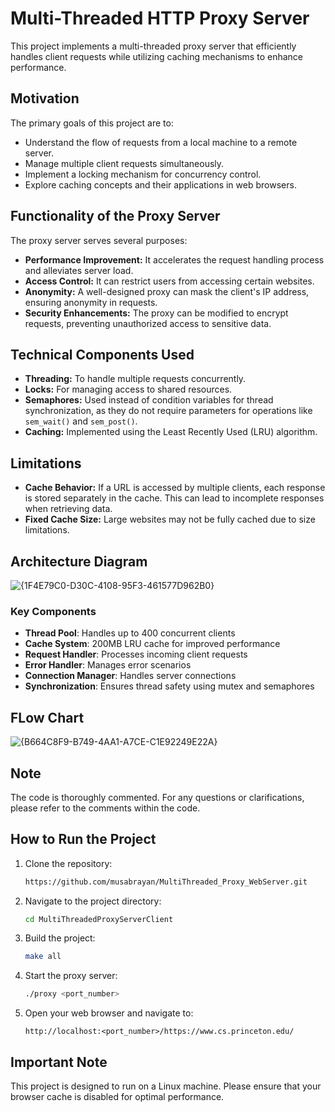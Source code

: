 # Multi-Threaded HTTP Proxy Server

This project implements a multi-threaded proxy server that efficiently handles client requests while utilizing caching mechanisms to enhance performance.

## Motivation

The primary goals of this project are to:

- Understand the flow of requests from a local machine to a remote server.
- Manage multiple client requests simultaneously.
- Implement a locking mechanism for concurrency control.
- Explore caching concepts and their applications in web browsers.

## Functionality of the Proxy Server

The proxy server serves several purposes:

- **Performance Improvement:** It accelerates the request handling process and alleviates server load.
- **Access Control:** It can restrict users from accessing certain websites.
- **Anonymity:** A well-designed proxy can mask the client's IP address, ensuring anonymity in requests.
- **Security Enhancements:** The proxy can be modified to encrypt requests, preventing unauthorized access to sensitive data.

## Technical Components Used

- **Threading:** To handle multiple requests concurrently.
- **Locks:** For managing access to shared resources.
- **Semaphores:** Used instead of condition variables for thread synchronization, as they do not require parameters for operations like `sem_wait()` and `sem_post()`.
- **Caching:** Implemented using the Least Recently Used (LRU) algorithm.

## Limitations

- **Cache Behavior:** If a URL is accessed by multiple clients, each response is stored separately in the cache. This can lead to incomplete responses when retrieving data.
- **Fixed Cache Size:** Large websites may not be fully cached due to size limitations.

## Architecture Diagram

![{1F4E79C0-D30C-4108-95F3-461577D962B0}](https://github.com/user-attachments/assets/95010d5e-ad22-40a2-8a1b-7667e49f8b44)



### Key Components
- **Thread Pool**: Handles up to 400 concurrent clients
- **Cache System**: 200MB LRU cache for improved performance
- **Request Handler**: Processes incoming client requests
- **Error Handler**: Manages error scenarios
- **Connection Manager**: Handles server connections
- **Synchronization**: Ensures thread safety using mutex and semaphores


## FLow Chart
![{B664C8F9-B749-4AA1-A7CE-C1E92249E22A}](https://github.com/user-attachments/assets/63ca4e81-3786-4c73-b9de-aaa6f2cc4fda)




## Note

The code is thoroughly commented. For any questions or clarifications, please refer to the comments within the code.

## How to Run the Project

1. Clone the repository:

   ```bash
   https://github.com/musabrayan/MultiThreaded_Proxy_WebServer.git
   ```

2. Navigate to the project directory:

   ```bash
   cd MultiThreadedProxyServerClient
   ```

3. Build the project:

   ```bash
   make all
   ```

4. Start the proxy server:

   ```bash
   ./proxy <port_number>
   ```

5. Open your web browser and navigate to:

   ```
   http://localhost:<port_number>/https://www.cs.princeton.edu/
   ```

## Important Note

This project is designed to run on a Linux machine. Please ensure that your browser cache is disabled for optimal performance.
